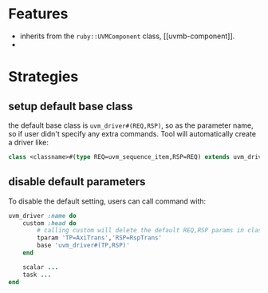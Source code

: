 # Features
- inherits from the `ruby::UVMComponent` class, [[uvmb-component]].
- 
# Strategies
## setup default base class
the default base class is `uvm_driver#(REQ,RSP)`, so as the parameter name, so if user didn't specify any extra commands. Tool will
automatically create a driver like:
```systemverilog
class <classname>#(type REQ=uvm_sequence_item,RSP=REQ) extends uvm_driver#(REQ,RSP);
```

## disable default parameters
To disable the default setting, users can call command with:
```ruby
uvm_driver :name do
	custom :head do
		# calling custom will delete the default REQ,RSP params in class
		tparam 'TP=AxiTrans','RSP=RspTrans'
		base 'uvm_driver#(TP,RSP)'
	end

	scalar ...
	task ...
end
```

